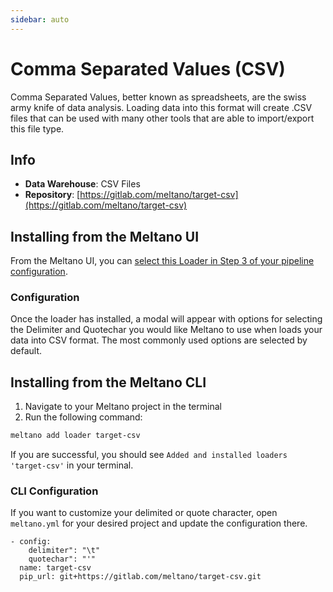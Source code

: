```yaml
---
sidebar: auto
---
```


# Comma Separated Values (CSV)

Comma Separated Values, better known as spreadsheets, are the swiss army knife of data analysis. Loading data into this format will create .CSV files that can be used with many other tools that are able to import/export this file type.

## Info

- **Data Warehouse**: CSV Files
- **Repository**: [https://gitlab.com/meltano/target-csv](https://gitlab.com/meltano/target-csv)

## Installing from the Meltano UI

From the Meltano UI, you can [select this Loader in Step 3 of your pipeline configuration](http://localhost:5000/pipelines/loaders).

### Configuration

Once the loader has installed, a modal will appear with options for selecting the Delimiter and Quotechar you would like Meltano to use when loads your data into CSV format. The most commonly used options are selected by default.

## Installing from the Meltano CLI

1. Navigate to your Meltano project in the terminal
2. Run the following command:

```bash
meltano add loader target-csv
```

If you are successful, you should see `Added and installed loaders 'target-csv'` in your terminal.

### CLI Configuration

If you want to customize your delimited or quote character, open `meltano.yml` for your desired project and update the configuration there.

```yaml{1-3}
- config:
    delimiter": "\t"
    quotechar": "'"
  name: target-csv
  pip_url: git+https://gitlab.com/meltano/target-csv.git
```
